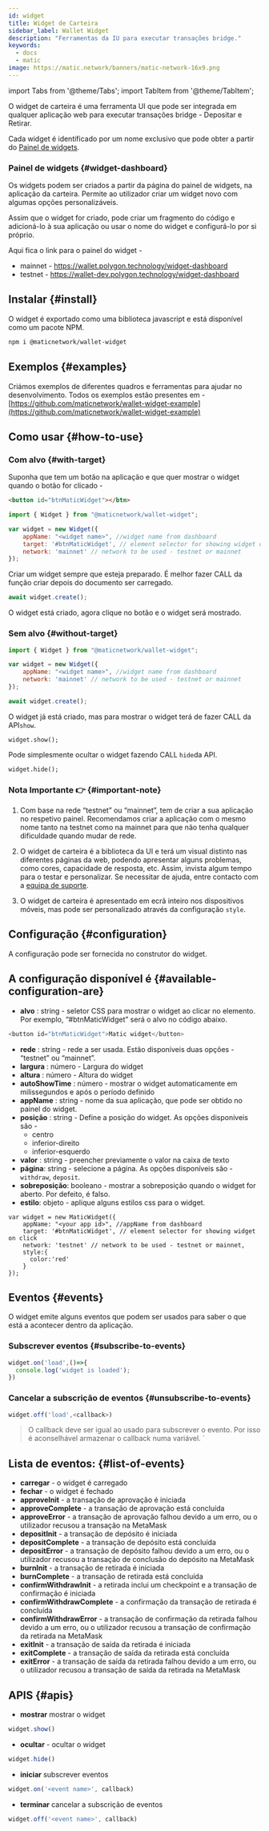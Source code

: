 ```yaml
---
id: widget
title: Widget de Carteira
sidebar_label: Wallet Widget
description: "Ferramentas da IU para executar transações bridge."
keywords:
  - docs
  - matic
image: https://matic.network/banners/matic-network-16x9.png
---
```

import Tabs from '@theme/Tabs';
import TabItem from '@theme/TabItem';

O widget de carteira é uma ferramenta UI que pode ser integrada em qualquer aplicação web para executar transações bridge - Depositar e Retirar.

Cada widget é identificado por um nome exclusivo que pode obter a partir do [Painel de widgets](https://wallet.polygon.technology/widget-dashboard).

### Painel de widgets {#widget-dashboard}

Os widgets podem ser criados a partir da página do painel de widgets, na aplicação da carteira. Permite ao utilizador criar um widget novo com algumas opções personalizáveis.

Assim que o widget for criado, pode criar um fragmento do código e adicioná-lo à sua aplicação ou usar o nome do widget e configurá-lo por si próprio.

Aqui fica o link para o painel do widget -

* mainnet - https://wallet.polygon.technology/widget-dashboard
* testnet - https://wallet-dev.polygon.technology/widget-dashboard

## Instalar {#install}

O widget é exportado como uma biblioteca javascript e está disponível como um pacote NPM.

```bash
npm i @maticnetwork/wallet-widget
```

## Exemplos {#examples}

Criámos exemplos de diferentes quadros e ferramentas para ajudar no desenvolvimento. Todos os exemplos estão presentes em - [https://github.com/maticnetwork/wallet-widget-example](https://github.com/maticnetwork/wallet-widget-example)

## Como usar {#how-to-use}
### Com alvo {#with-target}

Suponha que tem um botão na aplicação e que quer mostrar o widget quando o botão for clicado -

```html
<button id="btnMaticWidget"></btn>
```

```javascript
import { Widget } from "@maticnetwork/wallet-widget";

var widget = new Widget({
    appName: "<widget name>", //widget name from dashboard
    target: '#btnMaticWidget', // element selector for showing widget on click
    network: 'mainnet' // network to be used - testnet or mainnet
});
```

Criar um widget sempre que esteja preparado. É melhor fazer CALL da função criar depois do documento ser carregado.

```javascript
await widget.create();
```
O widget está criado, agora clique no botão e o widget será mostrado.

### Sem alvo {#without-target}

```javascript
import { Widget } from "@maticnetwork/wallet-widget";

var widget = new Widget({
    appName: "<widget name>", //widget name from dashboard
    network: 'mainnet' // network to be used - testnet or mainnet
});

await widget.create();
```

O widget já está criado, mas para mostrar o widget terá de fazer CALL da API`show`.

```
widget.show();
```

Pode simplesmente ocultar o widget fazendo CALL `hide`da API.

```
widget.hide();
```

### Nota Importante 👉 {#important-note}

1. Com base na rede “testnet” ou “mainnet”, tem de criar a sua aplicação no respetivo painel. Recomendamos criar a aplicação com o mesmo nome tanto na testnet como na mainnet para que não tenha qualquer dificuldade quando mudar de rede.

2. O widget de carteira é a biblioteca da UI e terá um visual distinto nas diferentes páginas da web, podendo apresentar alguns problemas, como cores, capacidade de resposta, etc. Assim, invista algum tempo para o testar e personalizar. Se necessitar de ajuda, entre contacto com a [equipa de suporte](https://support.polygon.technology/).

3. O widget de carteira é apresentado em ecrã inteiro nos dispositivos móveis, mas pode ser personalizado através da configuração `style`.

## Configuração {#configuration}

A configuração pode ser fornecida no construtor do widget.

## A configuração disponível é {#available-configuration-are}

- **alvo** : string - seletor CSS para mostrar o widget ao clicar no elemento. Por exemplo, “#btnMaticWidget” será o alvo no código abaixo.

```javascript
<button id="btnMaticWidget">Matic widget</button>
```

- **rede** : string - rede a ser usada. Estão disponíveis duas opções - “testnet” ou “mainnet”.
- **largura** : número - Largura do widget
- **altura** : número - Altura do widget
- **autoShowTime** : número - mostrar o widget automaticamente em milissegundos e após o período definido
- **appName** : string - nome da sua aplicação, que pode ser obtido no painel do widget.
- **posição** : string - Define a posição do widget. As opções disponíveis são -
    - centro
    - inferior-direito
    - inferior-esquerdo
- **valor** : string - preencher previamente o valor na caixa de texto
- **página**: string - selecione a página. As opções disponíveis são - `withdraw`, `deposit`.
- **sobreposição**: booleano - mostrar a sobreposição quando o widget for aberto. Por defeito, é falso.
- **estilo**: objeto - aplique alguns estilos css para o widget.

```
var widget = new MaticWidget({
    appName: "<your app id>", //appName from dashboard
    target: '#btnMaticWidget', // element selector for showing widget on click
    network: 'testnet' // network to be used - testnet or mainnet,
    style:{
      color:'red'
    }
});
```

## Eventos {#events}

O widget emite alguns eventos que podem ser usados para saber o que está a acontecer dentro da aplicação.

### Subscrever eventos {#subscribe-to-events}

```javascript
widget.on('load',()=>{
  console.log('widget is loaded');
})
```

### Cancelar a subscrição de eventos {#unsubscribe-to-events}

```javascript
widget.off('load',<callback>)
```

> O callback deve ser igual ao usado para subscrever o evento. Por isso é aconselhável armazenar o callback numa variável. `

## Lista de eventos: {#list-of-events}

- **carregar** - o widget é carregado
- **fechar** - o widget é fechado
- **approveInit** - a transação de aprovação é iniciada
- **approveComplete** - a transação de aprovação está concluída
- **approveError** - a transação de aprovação falhou devido a um erro, ou o utilizador recusou a transação na MetaMask
- **depositInit** - a transação de depósito é iniciada
- **depositComplete** - a transação de depósito está concluída
- **depositError** - a transação de depósito falhou devido a um erro, ou o utilizador recusou a transação de conclusão do depósito na MetaMask
- **burnInit** - a transação de retirada é iniciada
- **burnComplete** - a transação de retirada está concluída
- **confirmWithdrawInit** - a retirada inclui um checkpoint e a transação de confirmação é iniciada
- **confirmWithdrawComplete** - a confirmação da transação de retirada é concluída
- **confirmWithdrawError** - a transação de confirmação da retirada falhou devido a um erro, ou o utilizador recusou a transação de confirmação da retirada na MetaMask
- **exitInit** - a transação de saída da retirada é iniciada
- **exitComplete** - a transação de saída da retirada está concluída
- **exitError** - a transação de saída da retirada falhou devido a um erro, ou o utilizador recusou a transação de saída da retirada na MetaMask

## APIS {#apis}

- **mostrar**
mostrar o widget

```javascript
widget.show()
```

- **ocultar** -
ocultar o widget

```javascript
widget.hide()
```

- **iniciar**
subscrever eventos

```javascript
widget.on('<event name>', callback)
```

- **terminar**
cancelar a subscrição de eventos

```javascript
widget.off('<event name>', callback)
```
